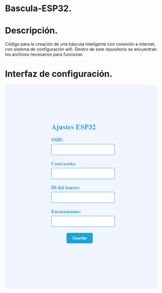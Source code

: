 # Bascula-ESP32.
# Descripción.
Código para la creación de una báscula inteligente con conexión a internet, con sistema de configuración wifi. Dentro de este repositorio se encuentran los archivos necesarios para funcionar.

# Interfaz de configuración.

![](./screenshot.png)
